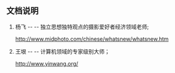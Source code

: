## 文档说明

1. 杨飞 --  -- 独立思想独特观点的摄影爱好者经济领域老师;

   http://www.midphoto.com/chinese/whatsnew/whatsnew.htm

2. 王垠 --  -- 计算机领域的专家级别大师；

   http://www.yinwang.org/


